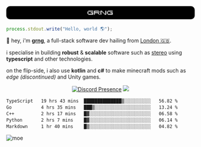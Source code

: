 
<img src="./img/banner.png" style="border-radius: 10px">

```js
process.stdout.write("Hello, world 🌎");
```

👋 hey, i'm [**grng**](https://grng.cc), a full-stack software dev hailing from [London 🇬🇧](https://www.google.com/maps/place/London/).

i specialise in building **robust** & **scalable** software such as [stereo](https://stero.cat) using **typescript** and other technologies.

on the flip-side, i also use **kotlin** and **c#** to make minecraft mods such as *edge (discontinued)* and Unity games.

<div align="center">

[![Discord Presence](https://lanyard.cnrad.dev/api/829372486780715018?hideStatus=true&hideTag=true&borderRadius=0.75rem&showDisplayName=true)](https://discord.com/users/829372486780715018) ![](https://skills.syvixor.com/api/icons?i=windows,firefox,powershell,git,visualstudiocode,rider,intellijidea,adobepremierepro,adobeaftereffects,unity,figma,qwik,svelte,nextjs,typescript,supabase,pocketbase,drizzle,kotlin,csharp,golang,haxe,bun&perline=7&radius=60)

</div>

<!--START_SECTION:waka-->

```txt
TypeScript   19 hrs 43 mins  ██████████████▒░░░░░░░░░░   56.82 %
Go           4 hrs 35 mins   ███▒░░░░░░░░░░░░░░░░░░░░░   13.24 %
C++          2 hrs 17 mins   █▓░░░░░░░░░░░░░░░░░░░░░░░   06.58 %
Python       2 hrs 7 mins    █▓░░░░░░░░░░░░░░░░░░░░░░░   06.14 %
Markdown     1 hr 40 mins    █▒░░░░░░░░░░░░░░░░░░░░░░░   04.82 %
```

<!--END_SECTION:waka-->

![moe](https://count.wellard.org/@:grngxd-github?theme=original-new&padding=1&offset=0&align=center&scale=1&pixelated=1&darkmode=auto)